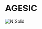
# AGESIC  
![N|Solid](https://centroderecursos.agesic.gub.uy/o/agesic-cci-theme-nuevo/images/logo-agesic.svg) 
